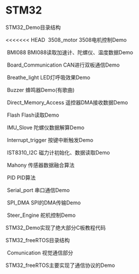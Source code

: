 # STM32

STM32_Demo目录结构

<<<<<<< HEAD
​		3508_motor 3508电机控制Demo

​		BMI088 BMI088读取加速计、陀螺仪、温度数据Demo

​		Board_Communication CAN进行双板通信Demo

​		Breathe_light LED灯呼吸效果Demo

​		Buzzer 蜂鸣器Demo(有歌曲)

​		Direct_Memory_Access 遥控器DMA接收数据Demo

​		Flash Flash读取Demo

​		IMU_Slove 陀螺仪数据解算Demo

​		Interrupt_trigger 按键中断触发Demo

​		IST8310_I2C 磁力计初始化、数据读取Demo

​		Mahony 传感器数据融合算法

​		PID PID算法

​		Serial_port 串口通信Demo

​		SPI_DMA SPI的DMA传输Demo

​		Steer_Engine 舵机控制Demo

STM32_Demo实现了绝大部分C板教程代码



STM32_freeRTOS目录结构

​		Comunication  视觉通信部分

STM32_freeRTOS主要实现了通信协议的Demo
